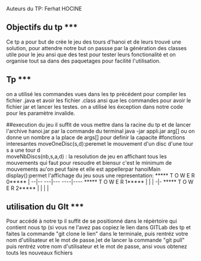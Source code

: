Auteurs du TP: Ferhat HOCINE 



## Objectifs du tp ***

Ce tp a pour but de crée le jeu des tours d'hanoi et de leurs trouvé une solution, pour attendre notre but on passse par la génèration des classes utile pour le jeu ansi que des test pour tester leurs fonctionalité et on organise tout sa dans des paquetages pour facilité l'utilisation.

## Tp ***

on a utilisé les commandes vues dans les tp précédent pour compiler les fichier .java et avoir les fichier .class ansi que les commandes pour avoir le fichier jar et lancer les testes.
on a utilisé les éxception dans notre code pour les paramètre invalide.

##execution du jeu
il suffit de vous mettre dans la racine du tp et de lancer l'archive hanoi.jar par la commande du terminal  java -jar appli.jar arg[] ou on donne un nombre a la place de args[] pour definir la capacite
#fonctions interesantes
moveOneDisc(s,d):peremet le mouvement d'un disc d'une tour s a une tour d   
moveNbDiscs(nb,s,a,d) : la resolution de jeu en affichant tous les mouvements qui faut pour resoudre et biensur c'est le minimum de mouvements au'on peut faire et elle est appellerpar hanoiMain
display():permet l'affichage du  jeu sous une representation:
***** T O W E R 0*****
    |
  --|--
 ---|---
----|----
***** T O W E R 1*****
    |
    |
    |
   -|-
***** T O W E R 2*****
    |
    |
    |
    |
 
## utilisation du GIt ***
Pour accédé à notre tp il suffit de se positionné dans le répèrtoire qui contient nous tp (si vous ne l'avez pas copiez le lien dans GITLab des tp et faites la commande "git clone le lien" dans le terminale, puis rentréz votre nom d'utilisateur et le mot de passe.)et de lancer la commande "git pull" puis rentréz votre nom d'utilisateur et le mot de passe, ansi vous obtenez touts les nouveaux fichiers 



















